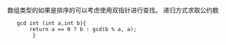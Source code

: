 数组类型的如果是排序的可以考虑使用双指针进行查找。
递归方式求取公约数
```
   gcd int (int a,int b){
       return a == 0 ? b : gcd(b % a, a);
        }
```
